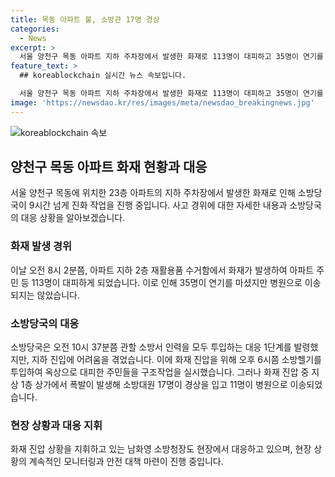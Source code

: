 ```yaml
---
title: 목동 아파트 불, 소방관 17명 경상
categories:
  - News
excerpt: >
  서울 양천구 목동 아파트 지하 주차장에서 발생한 화재로 113명이 대피하고 35명이 연기를 마셨으나 병원 이송은 없었습니다. 소방당국은 10시간 넘는 진화 작업을 벌였고, 화재로 소방대원 17명이 부상했습니다. 소방헬기도 투입되어 옥상으로 대피한 주민들을 구조했습니다. 화재로 소방청장도 현장에서 진압을 지휘 중입니다.
feature_text: >
  ## koreablockchain 실시간 뉴스 속보입니다.

  서울 양천구 목동 아파트 지하 주차장에서 발생한 화재로 113명이 대피하고 35명이 연기를 마셨으나 병원 이송은 없었습니다. 소방당국은 10시간 넘는 진화 작업을 벌였고, 화재로 소방대원 17명이 부상했습니다. 소방헬기도 투입되어 옥상으로 대피한 주민들을 구조했습니다. 화재로 소방청장도 현장에서 진압을 지휘 중입니다.
image: 'https://newsdao.kr/res/images/meta/newsdao_breakingnews.jpg'
---
```


<p><img src="https://newsdao.kr/res/images/meta/newsdao_breakingnews.jpg" alt="koreablockchain 속보" /></p>

<h2 data-ke-size="size26">양천구 목동 아파트 화재 현황과 대응</h2>

<p data-ke-size="size16">서울 양천구 목동에 위치한 23층 아파트의 지하 주차장에서 발생한 화재로 인해 소방당국이 9시간 넘게 진화 작업을 진행 중입니다. 사고 경위에 대한 자세한 내용과 소방당국의 대응 상황을 알아보겠습니다.</p>

<h3><b>화재 발생 경위</b></h3>

<p data-ke-size="size16">이날 오전 8시 2분쯤, 아파트 지하 2층 재활용품 수거함에서 화재가 발생하여 아파트 주민 등 113명이 대피하게 되었습니다. 이로 인해 35명이 연기를 마셨지만 병원으로 이송되지는 않았습니다.</p>

<h3><b>소방당국의 대응</b></h3>

<p data-ke-size="size16">소방당국은 오전 10시 37분쯤 관할 소방서 인력을 모두 투입하는 대응 1단계를 발령했지만, 지하 진입에 어려움을 겪었습니다. 이에 화재 진압을 위해 오후 6시쯤 소방헬기를 투입하여 옥상으로 대피한 주민들을 구조작업을 실시했습니다. 그러나 화재 진압 중 지상 1층 상가에서 폭발이 발생해 소방대원 17명이 경상을 입고 11명이 병원으로 이송되었습니다.</p>

<h3><b>현장 상황과 대응 지휘</b></h3>

<p data-ke-size="size16">화재 진압 상황을 지휘하고 있는 남화영 소방청장도 현장에서 대응하고 있으며, 현장 상황의 계속적인 모니터링과 안전 대책 마련이 진행 중입니다.</p>

